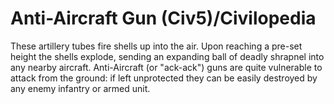 # Anti-Aircraft Gun (Civ5)/Civilopedia

These artillery tubes fire shells up into the air. Upon reaching a pre-set height the shells explode, sending an expanding ball of deadly shrapnel into any nearby aircraft. Anti-Aircraft (or "ack-ack") guns are quite vulnerable to attack from the ground: if left unprotected they can be easily destroyed by any enemy infantry or armed unit.